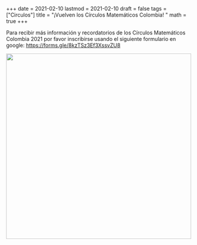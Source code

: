 +++
date      = 2021-02-10
lastmod   = 2021-02-10
draft     = false
tags      = ["Circulos"]
title     = "¡Vuelven los Círculos Matemáticos Colombia! "
math      = true
+++

Para recibir más información y recordatorios de los Círculos Matemáticos Colombia 2021 por favor inscribirse usando el siguiente formulario en google: <a href="https://forms.gle/8kzTSz3Ef3XssvZU8">https://forms.gle/8kzTSz3Ef3XssvZU8</a>

<img src="https://matematicas.netlify.com/img/vuelvecirculo2021.jpg"  width="500"/>

